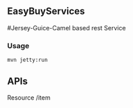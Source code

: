 ## EasyBuyServices 

#Jersey-Guice-Camel based rest Service



### Usage

`mvn jetty:run`
    
## APIs
Resource 
/item 

